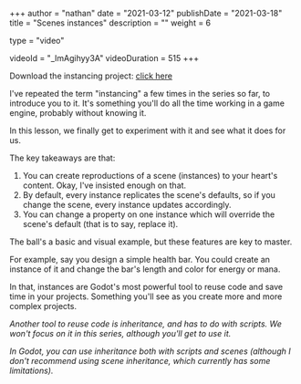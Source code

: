 +++
author = "nathan"
date = "2021-03-12"
publishDate = "2021-03-18"
title = "Scenes instances"
description = ""
weight = 6

type = "video"

videoId = "_ImAgihyy3A"
videoDuration = 515
+++

Download the instancing project: [click here](https://docs.godotengine.org/en/stable/_downloads/af2144df91f8e383c8ae2761fad99ff1/instancing.zip)

I've repeated the term "instancing" a few times in the series so far, to introduce you to it. It's something you'll do all the time working in a game engine, probably without knowing it.

In this lesson, we finally get to experiment with it and see what it does for us.

The key takeaways are that:

1. You can create reproductions of a scene (instances) to your heart's content. Okay, I've insisted enough on that.
1. By default, every instance replicates the scene's defaults, so if you change the scene, every instance updates accordingly.
1. You can change a property on one instance which will override the scene's default (that is to say, replace it).

The ball's a basic and visual example, but these features are key to master.

For example, say you design a simple health bar. You could create an instance of it and change the bar's length and color for energy or mana.

In that, instances are Godot's most powerful tool to reuse code and save time in your projects. Something you'll see as you create more and more complex projects.

_Another tool to reuse code is inheritance, and has to do with scripts. We won't focus on it in this series, although you'll get to use it._

_In Godot, you can use inheritance both with scripts and scenes (although I don't recommend using scene inheritance, which currently has some limitations)._
